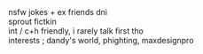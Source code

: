 <html>
  <head>
    <title></title>
  </head>
  <body>
nsfw jokes + ex friends dni<br>
sprout fictkin<br>
int / c+h friendly, i rarely talk first tho<br>
interests ; dandy's world, phighting, maxdesignpro<br>
  </body>
</html>
